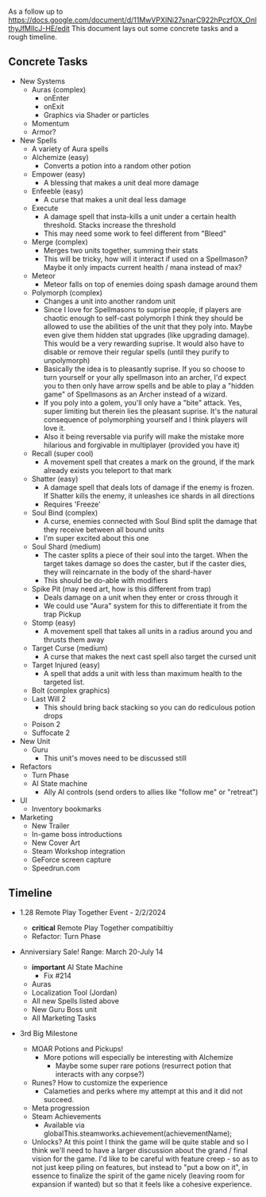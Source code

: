As a follow up to https://docs.google.com/document/d/11MwVPXINi27snarC922hPczfOX_OnlthyJfMlIcJ-HE/edit
This document lays out some concrete tasks and a rough timeline.

## Concrete Tasks
- New Systems
    - Auras (complex)
        - onEnter
        - onExit
        - Graphics via Shader or particles
    - Momentum
    - Armor?
- New Spells
    - A variety of Aura spells
    - Alchemize (easy)
        - Converts a potion into a random other potion
    - Empower (easy)
        - A blessing that makes a unit deal more damage
    - Enfeeble (easy)
        - A curse that makes a unit deal less damage
    - Execute
        - A damage spell that insta-kills a unit under a certain health threshold.  Stacks increase the threshold
        - This may need some work to feel different from "Bleed"
    - Merge (complex)
        - Merges two units together, summing their stats
        - This will be tricky, how will it interact if used on a Spellmason?  Maybe it only impacts current health / mana instead of max?
    - Meteor
        - Meteor falls on top of enemies doing spash damage around them
    - Polymorph (complex)
        - Changes a unit into another random unit
        - Since I love for Spellmasons to suprise people, if players are chaotic enough to self-cast polymorph I think they should be allowed to use the abilities of the unit that they poly into.  Maybe even give them hidden stat upgrades (like upgrading damage).  This would be a very rewarding suprise.  It would also have to disable or remove their regular spells (until they purify to unpolymorph)
        - Basically the idea is to pleasantly suprise.  If you so choose to turn yourself or your ally spellmason into an archer, I'd expect you to then only have arrow spells and be able to play a "hidden game" of Spellmasons as an Archer instead of a wizard.
        - If you poly into a golem, you'll only have a "bite" attack.  Yes, super limiting but therein lies the pleasant suprise.  It's the natural consequence of polymorphing yourself and I think players will love it.
        - Also it being reversable via purify will make the mistake more hilarious and forgivable in multiplayer (provided you have it)
    - Recall (super cool)
        - A movement spell that creates a mark on the ground, if the mark already exists you teleport to that mark
    - Shatter (easy)
        - A damage spell that deals lots of damage if the enemy is frozen.  If Shatter kills the enemy, it unleashes ice shards in all directions
        - Requires 'Freeze'
    - Soul Bind (complex)
        - A curse, enemies connected with Soul Bind split the damage that they receive between all bound units
        - I'm super excited about this one
    - Soul Shard (medium)
        - The caster splits a piece of their soul into the target.  When the target takes damage so does the caster, but if the caster dies, they will reincarnate in the body of the shard-haver
        - This should be do-able with modifiers
    - Spike Pit (may need art, how is this different from trap)
        - Deals damage on a unit when they enter or cross through it
        - We could use "Aura" system for this to differentiate it from the trap Pickup
    - Stomp (easy)
        - A movement spell that takes all units in a radius around you and thrusts them away
    - Target Curse (medium)
        - A curse that makes the next cast spell also target the cursed unit
    - Target Injured (easy)
        - A spell that adds a unit with less than maximum health to the targeted list.
    - Bolt (complex graphics)
    - Last Will 2
        - This should bring back stacking so you can do rediculous potion drops
    - Poison 2
    - Suffocate 2
- New Unit
    - Guru
        - This unit's moves need to be discussed still
- Refactors
    - Turn Phase
    - AI State machine
        - Ally AI controls (send orders to allies like "follow me" or "retreat")
- UI
    - Inventory bookmarks
- Marketing
    - New Trailer
    - In-game boss introductions
    - New Cover Art
    - Steam Workshop integration
    - GeForce screen capture
    - Speedrun.com

## Timeline
- 1.28 Remote Play Together Event - 2/2/2024
    - **critical** Remote Play Together compatibiltiy
    - Refactor: Turn Phase

- Anniversiary Sale! Range: March 20-July 14
    - **important** AI State Machine
        - Fix #214
    - Auras
    - Localization Tool (Jordan)
    - All new Spells listed above
    - New Guru Boss unit
    - All Marketing Tasks

- 3rd Big Milestone
    - MOAR Potions and Pickups!
        - More potions will especially be interesting with Alchemize
            - Maybe some super rare potions (resurrect potion that interacts with any corpse?)
    - Runes?  How to customize the experience
        - Calameties and perks where my attempt at this and it did not succeed.
    - Meta progression
    - Steam Achievements
        - Available via globalThis.steamworks.achievement(achievementName);
    - Unlocks?
    At this point I think the game will be quite stable and so I think we'll need to have a larger discussion about the grand / final vision for the game.  I'd like to be careful with feature creep - so as to not just keep piling on features, but instead to "put a bow on it", in essence to finalize the spirit of the game nicely (leaving room for expansion if wanted) but so that it feels like a cohesive experience.